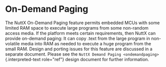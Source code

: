 On-Demand Paging
================

The NuttX On-Demand Paging feature permits embedded MCUs with some
limited RAM space to execute large programs from some non-random access
media. If the platform meets certain requirements, then NuttX can
provide on-demand paging: It can copy .text from the large program in
non-volatile media into RAM as needed to execute a huge program from the
small RAM. Design and porting issues for this feature are discussed in a
separate document. Please see the
`NuttX Demand Paging <ondemandpaging>`{.interpreted-text role="ref"}
design document for further information.
